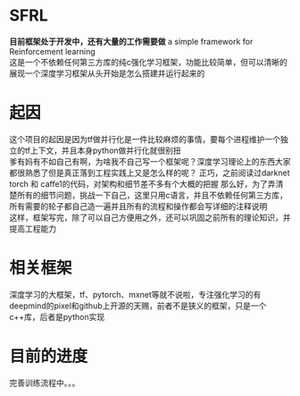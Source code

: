 # SFRL
**目前框架处于开发中，还有大量的工作需要做**
a simple framework for Reinforcement learning  
这是一个不依赖任何第三方库的纯c强化学习框架，功能比较简单，但可以清晰的展现一个深度学习框架从头开始是怎么搭建并运行起来的
# 起因
这个项目的起因是因为tf做并行化是一件比较麻烦的事情，要每个进程维护一个独立的tf上下文，并且本身python做并行化就很别扭  
爹有妈有不如自己有啊，为啥我不自己写一个框架呢？深度学习理论上的东西大家都很熟悉了但是真正落到工程实践上又是怎么样的呢？ 
正巧，之前阅读过darknet torch 和 caffe1的代码，对架构和细节差不多有个大概的把握 
那么好，为了弄清楚所有的细节问题，挑战一下自己，这里只用c语言，并且不依赖任何第三方库，所有需要的轮子都自己造一遍并且所有的流程和操作都会写详细的注释说明  
这样，框架写完，除了可以自己方便用之外，还可以巩固之前所有的理论知识，并提高工程能力
# 相关框架
深度学习的大框架，tf、pytorch、mxnet等就不说啦，专注强化学习的有deepmind的pixel和github上开源的天赐，前者不是狭义的框架，只是一个c++库，后者是python实现  
# 目前的进度
完善训练流程中。。。
